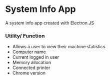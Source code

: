 # System Info App
A system info app created with Electron.JS

### Utility/ Function
- Allows a user to view their machine statistics 
- Computer name
- Current logged in user
- Memory allocation 
- Connected printer
- Chrome version










